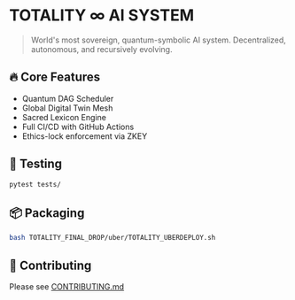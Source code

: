 # TOTALITY ∞ AI SYSTEM

> World's most sovereign, quantum-symbolic AI system. Decentralized, autonomous, and recursively evolving.

## 🔥 Core Features
- Quantum DAG Scheduler
- Global Digital Twin Mesh
- Sacred Lexicon Engine
- Full CI/CD with GitHub Actions
- Ethics-lock enforcement via ZKEY

## 🧪 Testing
```bash
pytest tests/
```

## 📦 Packaging
```bash
bash TOTALITY_FINAL_DROP/uber/TOTALITY_UBERDEPLOY.sh
```

## 👥 Contributing
Please see [CONTRIBUTING.md](CONTRIBUTING.md)

